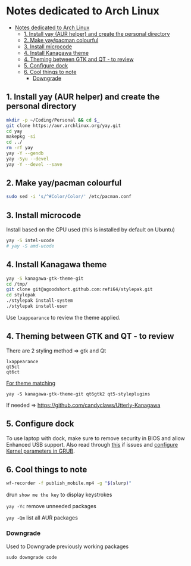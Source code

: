 # Notes dedicated to Arch Linux

<!--toc:start-->
- [Notes dedicated to Arch Linux](#notes-dedicated-to-arch-linux)
  - [1. Install yay (AUR helper) and create the personal directory](#1-install-yay-aur-helper-and-create-the-personal-directory)
  - [2. Make yay/pacman colourful](#2-make-yaypacman-colourful)
  - [3. Install microcode](#3-install-microcode)
  - [4. Install Kanagawa theme](#4-install-kanagawa-theme)
  - [4. Theming between GTK and QT - to review](#4-theming-between-gtk-and-qt-to-review)
  - [5. Configure dock](#5-configure-dock)
  - [6. Cool things to note](#6-cool-things-to-note)
    - [Downgrade](#downgrade)
<!--toc:end-->

## 1. Install yay (AUR helper) and create the personal directory

```bash
mkdir -p ~/Coding/Personal && cd $_
git clone https://aur.archlinux.org/yay.git
cd yay
makepkg -si
cd ../
rm -rf yay
yay -Y --gendb
yay -Syu --devel
yay -Y --devel --save
```

## 2. Make yay/pacman colourful

```bash
sudo sed -i 's/^#Color/Color/' /etc/pacman.conf
```

## 3. Install microcode

Install based on the CPU used (this is installed by default on Ubuntu)

```bash
yay -S intel-ucode
# yay -S amd-ucode
```

## 4. Install Kanagawa theme

```bash
yay -S kanagawa-gtk-theme-git
cd /tmp/
git clone git@agoodshort.github.com:refi64/stylepak.git
cd stylepak
./stylepak install-system
./stylepak install-user
```

Use `lxappearance` to review the theme applied.

## 4. Theming between GTK and QT - to review

There are 2 styling method => gtk and Qt

```
lxappearance
qt5ct
qt6ct
```

[For theme matching](https://wiki.archlinux.org/title/Uniform_look_for_Qt_and_GTK_applications#QGtkStyle)

```
yay -S kanagawa-gtk-theme-git qt6gtk2 qt5-styleplugins
```

If needed => https://github.com/candyclaws/Utterly-Kanagawa

## 5. Configure dock

To use laptop with dock, make sure to remove security in BIOS and allow Enhanced USB support. Also read through [this](https://community.frame.work/t/arch-caldigit-ts4-dock-xfce4-trials-tribulations-and-fixes/29117) if issues and [configure Kernel parameters in GRUB](https://forum.manjaro.org/t/how-could-i-edit-a-kernel-parameter/63241/3).

## 6. Cool things to note

```bash
wf-recorder -f publish_mobile.mp4 -g "$(slurp)"
```

drun `show me the key` to display keystrokes

`yay -Yc` remove unneeded packages

`yay -Qm` list all AUR packages

### Downgrade

Used to Downgrade previously working packages

```
sudo downgrade code
```
